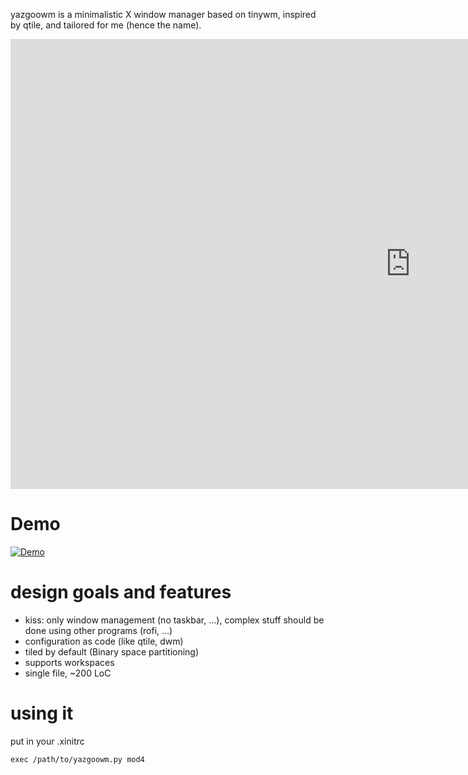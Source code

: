 yazgoowm is a minimalistic X window manager based on tinywm, inspired by qtile, and tailored for me (hence the name).

<iframe width="1280" height="720" src="https://www.youtube.com/embed/syz2i6MyOAg" frameborder="0" allow="accelerometer; autoplay; encrypted-media; gyroscope; picture-in-picture" allowfullscreen></iframe>

# Demo

[![Demo](https://img.youtube.com/vi/syz2i6MyOAg/0.jpg)](https://www.youtube.com/watch?v=syz2i6MyOAg)

# design goals and features

  - kiss: only window management (no taskbar, ...), complex stuff should be done using other programs (rofi, ...)
  - configuration as code (like qtile, dwm)
  - tiled by default (Binary space partitioning)
  - supports workspaces
  - single file, ~200 LoC

# using it

put in your .xinitrc

```shell
exec /path/to/yazgoowm.py mod4
```
